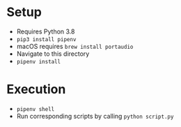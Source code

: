 # Setup
- Requires Python 3.8
- `pip3 install pipenv`
- macOS requires `brew install portaudio`
- Navigate to this directory
- `pipenv install`

# Execution
- `pipenv shell`
- Run corresponding scripts by calling `python script.py`